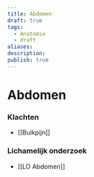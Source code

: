 ```yaml
---
title: Abdomen
draft: true
tags:
  - Anatomie
  - draft
aliases: 
description: 
publish: true
---
```


# Abdomen

### Klachten
- [[Buikpijn]]


### Lichamelijk onderzoek
- [[LO Abdomen]]